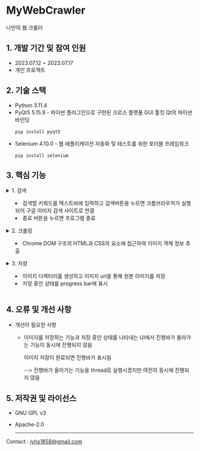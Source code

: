 # MyWebCrawler
나만의 웹 크롤러

## 1. 개발 기간 및 참여 인원
* 2023.07.12 ~ 2023.07.17
* 개인 프로젝트

## 2. 기술 스택
* Python 3.11.4
* PyQt5 5.15.9 - 파이썬 플러그인으로 구현된 크로스 플랫폼 GUI 툴킷 Qt의 파이썬 바인딩
  ```
  pip install pyqt5
  ```
* Selenium 4.10.0 - 웹 애플리케이션 자동화 및 테스트를 위한 포터블 프레임워크
  ```
  pip install selenium
  ```

## 3. 핵심 기능
<details>
<summary>1. 검색

  * 검색할 키워드를 텍스트바에 입력하고 검색버튼을 누르면 크롬브라우저가 실행되어 구글 이미지 검색 사이트로 연결
  * 종료 버튼을 누르면 프로그램 종료
 </summary>

  ![검색](./image/mainwindow.PNG) 
  
  ---
  ```python
  chromeOptions = webdriver.ChromeOptions()
  chromeOptions.add_experimental_option("detach",True)
  chromeOptions.add_argument('--ignore-certificate-errors')
  chromeOptions.add_argument('--lang=ko_KR')
  chromeService = Service(executable_path=ChromeDriverManager().install())
  self.driver = webdriver.Chrome(service=chromeService,options=chromeOptions)
  self.driver.get('https://www.google.com/imghp?hl=ko&tab=ri&ogbl')
  ```

  python에서 slenium을 사용하려면 webdriver 필요 --> chrome webdriver 설치
    
  webdriver의 옵션을 설정하고 구글 이미지 사이트에 연결하는 단계
  
  ---
</details>

<details>
  <summary> 2. 크롤링

  * Chrome DOM 구조의 HTML과 CSS의 요소에 접근하여 이미지 객체 정보 추출
 </summary>
 
```python
SCROLL_PAUSE_TIME = 1
lastHeight = self.driver.execute_script("return document.body.scrollHeight")
while True:
    self.driver.execute_script("window.scrollTo(0,document.body.scrollHeight);")
    time.sleep(SCROLL_PAUSE_TIME)
    newHeight = self.driver.execute_script("return document.body.scrollHeight")

if newHeight == lastHeight:
  """ 이하 생략 """
```

브라우저에서 스크롤의 높이를 가져옴
더이상 스크롤바를 내릴 수 없을 때까지 스크롤바를 내림  

---

```python
self.images = self.driver.find_elements(By.CSS_SELECTOR, '.rg_i.Q4LuWd')
```

css_selector와 이미지의 class 요소 id를 통해 DOM 구조에 접근하여 이미지(섬네일) 객체 정보를 저장

---

</details>

<details>
  <summary> 3. 저장
  
  * 이미지 디렉터리를 생성하고 이미지 url을 통해 원본 이미지를 저장
  * 저장 중인 상태를 progress bar에 표시
 </summary>
 
  ![크롤링](./image/crawling.gif)  

  ```python
  for image in self.images:
    try:
        image.click()
        time.sleep(1)
        imageUrl = self.driver.find_element(By.XPATH,'//*[@id="Sva75c"]/div[2]/div/div[2]/div[2]/div[2]/c-wiz/div/div/div/div[3]/div[1]/a/img[1]').get_attribute('src')
        """ 이하 생략 """
  ```

  섬네일을 클릭하면 나오는 원본 이미지의 XPATH를 이용해 'src' 속성에서 원본 이미지가 저장되어 있는 url 정보를 불러옴

  ---
  
  ![저장](./image/savedImage.PNG)

  이미지 디렉터리를 생성하고 이미지 url에 접근하여 원본 이미지를 저장

  ---
  
  ![완료](./image/complete.PNG)

  저장 중인 상태를 진행바에 표시

  저장이 완료되면 총 이미지 개수와 저장에 성공한 이미지, 저장에 실패한 이미지 개수를 새 창에 표시

  ---
</details>

## 4. 오류 및 개선 사항

* 개선이 필요한 사항
  + 이미지를 저장하는 기능과 저장 중인 상태를 나타내는 UI에서 진행바가 올라가는 기능이 동시에 진행되지 않음

    이미지 저장이 완료되면 진행바가 표시됨

    --> 진행바가 올라가는 기능을 thread로 실행시켰지만 여전히 동시에 진행되지 않음

## 5. 저작권 및 라이선스
* GNU GPL v3
* Apache-2.0

  ---
Contact : <iyhs1858@gmail.com> 
